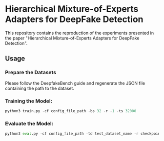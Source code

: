 # Hierarchical Mixture-of-Experts Adapters for DeepFake Detection 
This repository contains the reproduction of the experiments presented in the paper "Hierarchical Mixture-of-Experts Adapters for DeepFake Detection".

## Usage 
### Prepare the Datasets
Please follow the DeepfakeBench guide and regenerate the JSON file containing the path to the dataset.
### Training the Model:
```python
python3 train.py -cf config_file_path -bs 32 -r -1 -ts 32000
```
### Evaluate the Model:
``` python
python3 eval.py -cf config_file_path -td test_dataset_name -r checkpoint_path
```

